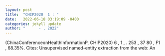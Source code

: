 ```yaml
---
layout: post
title:  "CHIP2020  1 : "
date:   2022-06-18 03:19:09 -0400
categories: jekyll update
author: "      - , 2022"
---
```

(ChinaConferenceonHealthInformationP, CHIP2020) 6 , 1 , . 253 , 37 80 , F1 , 68.35%. Cites: Unsupervised named-entity extraction from the web: An